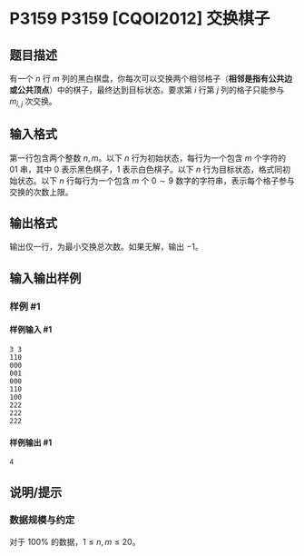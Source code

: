 # P3159 P3159 [CQOI2012] 交换棋子

## 题目描述

有一个 $n$ 行 $m$ 列的黑白棋盘，你每次可以交换两个相邻格子（**相邻是指有公共边或公共顶点**）中的棋子，最终达到目标状态。要求第 $i$ 行第 $j$ 列的格子只能参与 $m_{i,j}$ 次交换。

## 输入格式

第一行包含两个整数 $n,m$。以下 $n$ 行为初始状态，每行为一个包含 $m$ 个字符的 $01$ 串，其中 $0$ 表示黑色棋子，$1$ 表示白色棋子。以下 $n$ 行为目标状态，格式同初始状态。以下 $n$ 行每行为一个包含 $m$ 个 $0\sim9$ 数字的字符串，表示每个格子参与交换的次数上限。


## 输出格式

输出仅一行，为最小交换总次数。如果无解，输出 $-1$。

## 输入输出样例

### 样例 #1

#### 样例输入 #1

```
3 3
110
000
001
000
110
100
222
222
222
```

#### 样例输出 #1

```
4
```

## 说明/提示

### 数据规模与约定

对于 $100\%$ 的数据，$1\leq n,m\leq20$。
